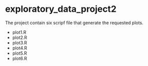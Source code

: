 # exploratory_data_project2
The project contain six scripf file that generate the requested plots.
 - plot1.R
 - plot2.R
 - plot3.R
 - plot4.R
 - plot5.R
 - plot6.R
